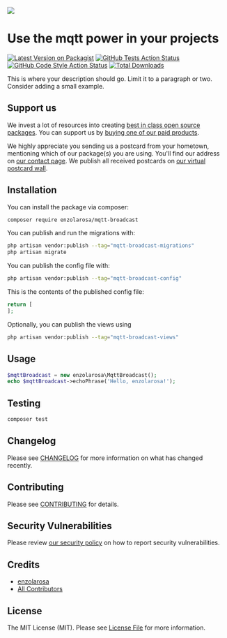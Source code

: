 
[<img src="https://github-ads.s3.eu-central-1.amazonaws.com/support-ukraine.svg?t=1" />](https://supportukrainenow.org)

# Use the mqtt power in your projects

[![Latest Version on Packagist](https://img.shields.io/packagist/v/enzolarosa/mqtt-broadcast.svg?style=flat-square)](https://packagist.org/packages/enzolarosa/mqtt-broadcast)
[![GitHub Tests Action Status](https://img.shields.io/github/workflow/status/enzolarosa/mqtt-broadcast/run-tests?label=tests)](https://github.com/enzolarosa/mqtt-broadcast/actions?query=workflow%3Arun-tests+branch%3Amain)
[![GitHub Code Style Action Status](https://img.shields.io/github/workflow/status/enzolarosa/mqtt-broadcast/Check%20&%20fix%20styling?label=code%20style)](https://github.com/enzolarosa/mqtt-broadcast/actions?query=workflow%3A"Check+%26+fix+styling"+branch%3Amain)
[![Total Downloads](https://img.shields.io/packagist/dt/enzolarosa/mqtt-broadcast.svg?style=flat-square)](https://packagist.org/packages/enzolarosa/mqtt-broadcast)

This is where your description should go. Limit it to a paragraph or two. Consider adding a small example.

## Support us

We invest a lot of resources into creating [best in class open source packages](https://spatie.be/open-source). You can support us by [buying one of our paid products](https://spatie.be/open-source/support-us).

We highly appreciate you sending us a postcard from your hometown, mentioning which of our package(s) you are using. You'll find our address on [our contact page](https://spatie.be/about-us). We publish all received postcards on [our virtual postcard wall](https://spatie.be/open-source/postcards).

## Installation

You can install the package via composer:

```bash
composer require enzolarosa/mqtt-broadcast
```

You can publish and run the migrations with:

```bash
php artisan vendor:publish --tag="mqtt-broadcast-migrations"
php artisan migrate
```

You can publish the config file with:

```bash
php artisan vendor:publish --tag="mqtt-broadcast-config"
```

This is the contents of the published config file:

```php
return [
];
```

Optionally, you can publish the views using

```bash
php artisan vendor:publish --tag="mqtt-broadcast-views"
```

## Usage

```php
$mqttBroadcast = new enzolarosa\MqttBroadcast();
echo $mqttBroadcast->echoPhrase('Hello, enzolarosa!');
```

## Testing

```bash
composer test
```

## Changelog

Please see [CHANGELOG](CHANGELOG.md) for more information on what has changed recently.

## Contributing

Please see [CONTRIBUTING](https://github.com/spatie/.github/blob/main/CONTRIBUTING.md) for details.

## Security Vulnerabilities

Please review [our security policy](../../security/policy) on how to report security vulnerabilities.

## Credits

- [enzolarosa](https://github.com/enzolarosa)
- [All Contributors](../../contributors)

## License

The MIT License (MIT). Please see [License File](LICENSE.md) for more information.
